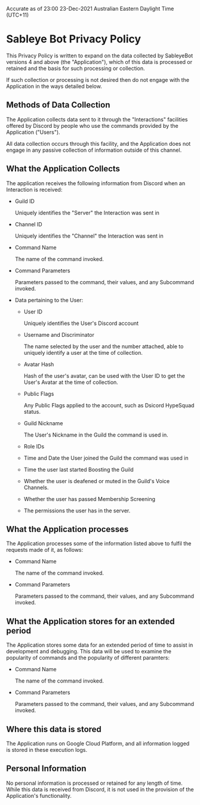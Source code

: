 Accurate as of 23:00 23-Dec-2021 Australian Eastern Daylight Time (UTC+11)

# Sableye Bot Privacy Policy

This Privacy Policy is written to expand on the data collected by SableyeBot
versions 4 and above (the "Application"), which of this data is processed or
retained and the basis for such processing or collection.

If such collection or processing is not desired then do not engage with the
Application in the ways detailed below.

## Methods of Data Collection

The Application collects data sent to it through the "Interactions" facilities
offered by Discord by people who use the commands provided by the Application
("Users").

All data collection occurs through this facility, and the Application does not
engage in any passive collection of information outside of this channel.

## What the Application Collects

The application receives the following information from Discord when an
Interaction is received:

  - Guild ID

    Uniquely identifies the "Server" the Interaction was sent in

  - Channel ID

    Uniquely identifies the "Channel" the Interaction was sent in

  - Command Name

    The name of the command invoked.

  - Command Parameters

    Parameters passed to the command, their values, and any Subcommand invoked.

  - Data pertaining to the User:

      - User ID

        Uniquely identifies the User's Discord account

      - Username and Discriminator

        The name selected by the user and the number attached, able to
        uniquely identify a user at the time of collection.

      - Avatar Hash

        Hash of the user's avatar, can be used with the User ID to get the
        User's Avatar at the time of collection.

      - Public Flags

        Any Public Flags applied to the account, such as Dsicord HypeSquad
        status.

      - Guild Nickname

        The User's Nickname in the Guild the command is used in.

      - Role IDs

      - Time and Date the User joined the Guild the command was used in

      - Time the user last started Boosting the Guild

      - Whether the user is deafened or muted in the Guild's Voice Channels.

      - Whether the user has passed Membership Screening

      - The permissions the user has in the server.

## What the Application processes

The Application processes some of the information listed above to fulfil the
requests made of it, as follows:

  - Command Name

    The name of the command invoked.

  - Command Parameters

    Parameters passed to the command, their values, and any Subcommand invoked.

## What the Application stores for an extended period

The Application stores some data for an extended period of time to assist in
development and debugging.  This data will be used to examine the popularity
of commands and the popularity of different paramters:

  - Command Name

    The name of the command invoked.

  - Command Parameters

    Parameters passed to the command, their values, and any Subcommand invoked.

## Where this data is stored

The Application runs on Google Cloud Platform, and all information logged is
stored in these execution logs.

## Personal Information

No personal information is processed or retained for any length of time.  While
this data is received from Discord, it is not used in the provision of the
Application's functionality.

